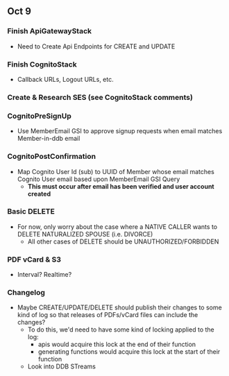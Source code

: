 ## Oct 9

### Finish ApiGatewayStack

- Need to Create Api Endpoints for CREATE and UPDATE

### Finish CognitoStack

- Callback URLs, Logout URLs, etc.

### Create & Research SES (see CognitoStack comments)

### CognitoPreSignUp

- Use MemberEmail GSI to approve signup requests when email matches Member-in-ddb email

### CognitoPostConfirmation

- Map Cognito User Id (sub) to UUID of Member whose email matches Cognito User email based upon MemberEmail GSI Query
    - **This must occur after email has been verified and user account created**

### Basic DELETE

- For now, only worry about the case where a NATIVE CALLER wants to DELETE NATURALIZED SPOUSE (i.e. DIVORCE)
    - All other cases of DELETE should be UNAUTHORIZED/FORBIDDEN

### PDF vCard & S3

- Interval? Realtime?

### Changelog

- Maybe CREATE/UPDATE/DELETE should publish their changes to some kind of log so that releases of PDFs/vCard files can
  include the changes?
    - To do this, we'd need to have some kind of locking applied to the log:
        - apis would acquire this lock at the end of their function
        - generating functions would acquire this lock at the start of their function
    - Look into DDB STreams
